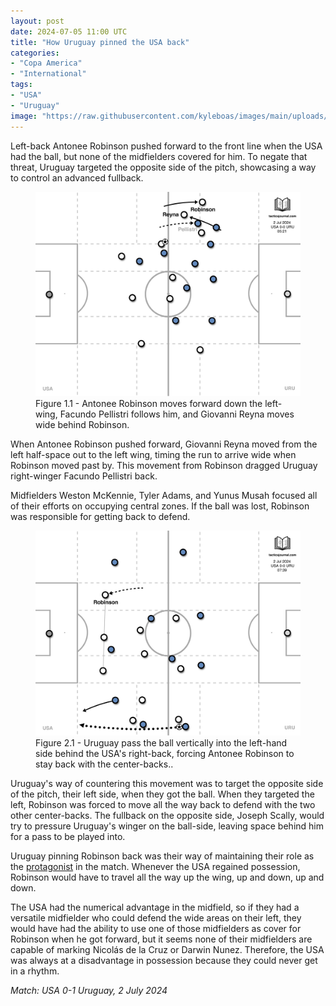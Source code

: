 ```yaml
---
layout: post
date: 2024-07-05 11:00 UTC
title: "How Uruguay pinned the USA back" 
categories:
- "Copa America"
- "International"
tags:
- "USA"
- "Uruguay"
image: "https://raw.githubusercontent.com/kyleboas/images/main/uploads/2024/07/04/Image-04Jul2024_23:32:23.png"
---
```


Left-back Antonee Robinson pushed forward to the front line when the USA had the ball, but none of the midfielders covered for him. To negate that threat, Uruguay targeted the opposite side of the pitch, showcasing a way to control an advanced fullback.

<!---more--->

<figure>
    <img src="https://raw.githubusercontent.com/kyleboas/images/main/uploads/2024/07/04/Image-04Jul2024_16:55:40.png">
    <figcaption>Figure 1.1 - Antonee Robinson moves forward down the left-wing, Facundo Pellistri follows him, and Giovanni Reyna moves wide behind Robinson.</figcaption>
</figure>

When Antonee Robinson pushed forward, Giovanni Reyna moved from the left half-space out to the left wing, timing the run to arrive wide when Robinson moved past by. This movement from Robinson dragged Uruguay right-winger Facundo Pellistri back. 

Midfielders Weston McKennie, Tyler Adams, and Yunus Musah focused all of their efforts on occupying central zones. If the ball was lost, Robinson was responsible for getting back to defend. 

<figure>
    <img src="https://raw.githubusercontent.com/kyleboas/images/main/uploads/2024/07/04/Image-04Jul2024_16:55:43.png">
    <figcaption>Figure 2.1 - Uruguay pass the ball vertically into the left-hand side behind the USA's right-back, forcing Antonee Robinson to stay back with the center-backs..</figcaption>
</figure>

Uruguay's way of countering this movement was to target the opposite side of the pitch, their left side, when they got the ball. When they targeted the left, Robinson was forced to move all the way back to defend with the two other center-backs. The fullback on the opposite side, Joseph Scally, would try to pressure Uruguay's winger on the ball-side, leaving space behind him for a pass to be played into. 

Uruguay pinning Robinson back was their way of maintaining their role as the [protagonist](https://tacticsjournal.com/2024/07/03/antagonists-to-protagonists/) in the match. Whenever the USA regained possession, Robinson would have to travel all the way up the wing, up and down, up and down.  

The USA had the numerical advantage in the midfield, so if they had a versatile midfielder who could defend the wide areas on their left, they would have had the ability to use one of those midfielders as cover for Robinson when he got forward, but it seems none of their midfielders are capable of marking Nicolás de la Cruz or Darwin Nunez. Therefore, the USA was always at a disadvantage in possession because they could never get in a rhythm.

*Match: USA 0-1 Uruguay, 2 July 2024*